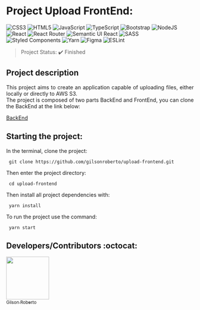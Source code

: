 <h1>Project Upload FrontEnd: </h1>
<p align="center">

![CSS3](https://img.shields.io/badge/css3-%231572B6.svg?style=plastic&logo=css3&logoColor=white) ![HTML5](https://img.shields.io/badge/html5-%23E34F26.svg?style=plastic&logo=html5&logoColor=white) ![JavaScript](https://img.shields.io/badge/javascript-%23323330.svg?style=plastic&logo=javascript&logoColor=%23F7DF1E) ![TypeScript](https://img.shields.io/badge/typescript-%23007ACC.svg?style=plastic&logo=typescript&logoColor=white) ![Bootstrap](https://img.shields.io/badge/bootstrap-%23563D7C.svg?style=plastic&logo=bootstrap&logoColor=white) ![NodeJS](https://img.shields.io/badge/node.js-6DA55F?style=plastic&logo=node.js&logoColor=white) ![React](https://img.shields.io/badge/react-%2320232a.svg?style=plastic&logo=react&logoColor=%2361DAFB) ![React Router](https://img.shields.io/badge/React_Router-CA4245?style=plastic&logo=react-router&logoColor=white) ![Semantic UI React](https://img.shields.io/badge/Semantic%20UI%20React-%2335BDB2.svg?style=plastic&logo=SemanticUIReact&logoColor=white) ![SASS](https://img.shields.io/badge/SASS-hotpink.svg?style=plastic&logo=SASS&logoColor=white) ![Styled Components](https://img.shields.io/badge/styled--components-DB7093?style=plastic&logo=styled-components&logoColor=white) ![Yarn](https://img.shields.io/badge/yarn-%232C8EBB.svg?style=plastic&logo=yarn&logoColor=white) 	![Figma](https://img.shields.io/badge/figma-%23F24E1E.svg?style=plastic&logo=figma&logoColor=white) ![ESLint](https://img.shields.io/badge/ESLint-4B3263?style=plastic&logo=eslint&logoColor=white)

> Project Status: :heavy_check_mark: Finished

## Project description 
<p align="justify">
  This project aims to create an application capable of uploading files, either locally or directly to AWS S3.<br />
  The project is composed of two parts BackEnd and FrontEnd, you can clone the BackEnd at the link below:

  [BackEnd](https://github.com/gilsonroberto/upload-backend)<br/>
</p>

  ## Starting the project:

  In the terminal, clone the project:
  ```
   git clone https://github.com/gilsonroberto/upload-frontend.git
  ```
  Then enter the project directory:
  ```
   cd upload-frontend
  ```
  Then install all project dependencies with:
  ```
   yarn install
  ```
  To run the project use the command:
  ```
   yarn start
  ```

  ## Developers/Contributors :octocat:

  [<img src="https://avatars.githubusercontent.com/u/30843584?v=4" width=115><br><sub>Gilson Roberto</sub>](https://github.com/gilsonroberto) 